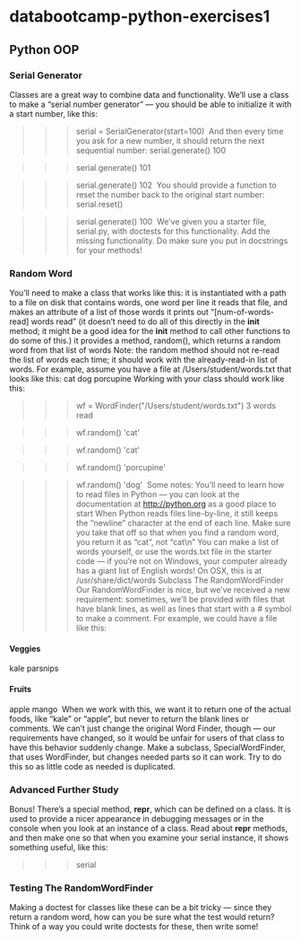# databootcamp-python-exercises1

## Python OOP

### Serial Generator

Classes are a great way to combine data and functionality. We’ll use a class to make a “serial number generator” — you should be able to initialize it with a start number, like this:

> > > serial = SerialGenerator(start=100) ​ And then every time you ask for a new number, it should return the next sequential number: serial.generate() 100

> > > serial.generate() 101

> > > serial.generate() 102 ​ You should provide a function to reset the number back to the original start number: serial.reset()

> > > serial.generate() 100 ​ We’ve given you a starter file, serial.py, with doctests for this functionality. Add the missing functionality. Do make sure you put in docstrings for your methods!

### Random Word

You’ll need to make a class that works like this: it is instantiated with a path to a file on disk that contains words, one word per line it reads that file, and makes an attribute of a list of those words it prints out “[num-of-words-read] words read” (it doesn’t need to do all of this directly in the **init** method; it might be a good idea for the **init** method to call other functions to do some of this.) it provides a method, random(), which returns a random word from that list of words Note: the random method should not re-read the list of words each time; it should work with the already-read-in list of words. For example, assume you have a file at /Users/student/words.txt that looks like this: cat dog porcupine ​ Working with your class should work like this:

> > > wf = WordFinder("/Users/student/words.txt") 3 words read

> > > wf.random() 'cat'

> > > wf.random() 'cat'

> > > wf.random() 'porcupine'

> > > wf.random() 'dog' ​ Some notes: You’ll need to learn how to read files in Python — you can look at the documentation at http://python.org as a good place to start When Python reads files line-by-line, it still keeps the “newline” character at the end of each line. Make sure you take that off so that when you find a random word, you return it as “cat”, not “cat\n” You can make a list of words yourself, or use the words.txt file in the starter code — if you’re not on Windows, your computer already has a giant list of English words! On OSX, this is at /usr/share/dict/words Subclass The RandomWordFinder Our RandomWordFinder is nice, but we’ve received a new requirement: sometimes, we’ll be provided with files that have blank lines, as well as lines that start with a # symbol to make a comment. For example, we could have a file like this:

#### Veggies

kale parsnips

#### Fruits

apple mango ​ When we work with this, we want it to return one of the actual foods, like “kale” or “apple”, but never to return the blank lines or comments. We can’t just change the original Word Finder, though — our requirements have changed, so it would be unfair for users of that class to have this behavior suddenly change. Make a subclass, SpecialWordFinder, that uses WordFinder, but changes needed parts so it can work. Try to do this so as little code as needed is duplicated.

### Advanced Further Study

Bonus! There’s a special method, **repr**, which can be defined on a class. It is used to provide a nicer appearance in debugging messages or in the console when you look at an instance of a class. Read about **repr** methods, and then make one so that when you examine your serial instance, it shows something useful, like this:

> > > serial <SerialGenerator start=100 next=101> ​

### Testing The RandomWordFinder

Making a doctest for classes like these can be a bit tricky — since they return a random word, how can you be sure what the test would return? Think of a way you could write doctests for these, then write some!
